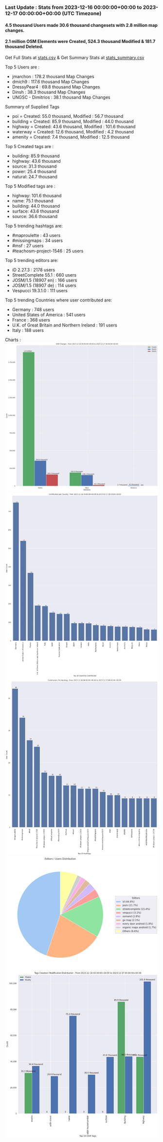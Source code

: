 ### Last Update : Stats from 2023-12-16 00:00:00+00:00 to 2023-12-17 00:00:00+00:00 (UTC Timezone)

#### 4.5 thousand Users made 30.6 thousand changesets with 2.8 million map changes.
#### 2.1 million OSM Elements were Created, 524.3 thousand Modified & 181.7 thousand Deleted.
Get Full Stats at [stats.csv](/stats/Global/Daily/stats.csv)
 & Get Summary Stats at [stats_summary.csv](/stats/Global/Daily/stats_summary.csv)

Top 5 Users are : 
- jmarchon : 178.2 thousand Map Changes
- dmich9 : 117.6 thousand Map Changes
- DressyPear4 : 69.8 thousand Map Changes
- Dinsh : 38.3 thousand Map Changes
- UNGSC - Dimitrios : 38.1 thousand Map Changes

Summary of Supplied Tags
- poi = Created: 55.0 thousand, Modified : 56.7 thousand
- building = Created: 85.9 thousand, Modified : 44.0 thousand
- highway = Created: 43.6 thousand, Modified : 101.6 thousand
- waterway = Created: 12.6 thousand, Modified : 4.2 thousand
- amenity = Created: 7.4 thousand, Modified : 12.5 thousand


Top 5 Created tags are :
- building: 85.9 thousand
- highway: 43.6 thousand
- source: 31.3 thousand
- power: 25.4 thousand
- natural: 24.7 thousand


Top 5 Modified tags are :
- highway: 101.6 thousand
- name: 75.1 thousand
- building: 44.0 thousand
- surface: 43.6 thousand
- source: 36.6 thousand


Top 5 trending hashtags are:
- #maproulette : 43 users
- #missingmaps : 34 users
- #msf : 27 users
- #teachosm-project-1546 : 25 users


Top 5 trending editors are:
- iD 2.27.3 : 2178 users
- StreetComplete 55.1 : 660 users
- JOSM/1.5 (18907 en) : 166 users
- JOSM/1.5 (18907 de) : 114 users
- Vespucci 19.3.1.0 : 111 users


Top 5 trending Countries where user contributed are:
- Germany : 748 users
- United States of America : 541 users
- France : 368 users
- U.K. of Great Britain and Northern Ireland : 191 users
- Italy : 188 users


 Charts : 
![Alt text](./stats_osm_changes.png) 
![Alt text](./stats_users_per_country.png) 
![Alt text](./stats_users_per_hashtag.png) 
![Alt text](./stats_editors_pie_chart.png) 
![Alt text](./stats_tags.png) 

